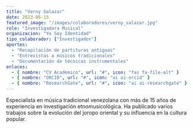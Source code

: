 ```yaml
---
title: "Verny Salazar"
date: 2023-06-15
featured_image: "/images/colaboradores/verny_salazar.jpg"
role: "Investigadora Musical"
organizacion: "Yo Soy Identidad"
tipo_colaborador: ["Investigador"]
aportes:
  - "Recopilación de partituras antiguas"
  - "Entrevistas a músicos tradicionales"
  - "Documentación de técnicas instrumentales"
enlaces:
  - { nombre: "CV Académico", url: "#", icon: "fas fa-file-alt" }
  - { nombre: "ORCID", url: "#", icon: "ai ai-orcid" }
  - { nombre: "ResearchGate", url: "#", icon: "ai ai-researchgate" }
---
```


Especialista en música tradicional venezolana con más de 15 años de experiencia en investigación etnomusicológica. Ha publicado varios trabajos sobre la evolución del joropo oriental y su influencia en la cultura popular.